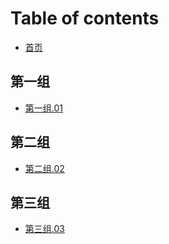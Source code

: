 # Table of contents

* [首页](README.md)

## 第一组

* [第一组.01](di-yi-zu/untitled.md)

## 第二组

* [第二组.02](di-er-zu/di-yi-zhang.md)

## 第三组

* [第三组.03](di-san-zu/untitled-1.md)

